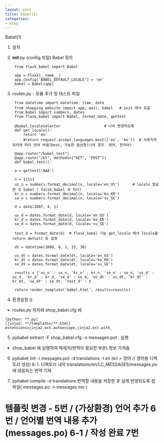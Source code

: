 ```yaml
---
layout: post
title: Babel(1)
categories:
- blog
---
```

Babel(1)


1. 설치

2. __init__.py (config 파일)  Babel 정의

        from flask_babel import Babel

        app = Flask(__name__)
        app.config['BABEL_DEFAULT_LOCALE'] = 'en'
        babel = Babel(app)


3. routes.py - 모듈 추가 및 테스트 파일

        from datetime import datetime, time, date
        from shopping_website import app, mail, babel   # init 에서 호출
        from babel import numbers, dates
        from flask_babel import Babel, format_date, gettext

        @babel.localeselector                    # 나라 변경하도록
        def get_locale():
            return 'en'
            #return request.accept_languages.best(['en', 'ko'])  # 사용자의 위치에 따라 언어 바뀜(best, 가능한 옵션중(나의 경우. 영어, 한국어)

        @app.route("/babel_test")
        @app.route("/bt", methods=["GET", "POST"])
        def babel_test():

        a = gettext('AAA')

        n = 11111
        us_n = numbers.format_decimal(n, locale='en_US')      # locale 필요한 것 babel ( falsk_babel 과 차이)
        kr_n = numbers.format_decimal(n, locale='ko_KR')
        se_n = numbers.format_decimal(n, locale='sv_SE')

        d = date(2007, 4, 1)

        us_d = dates.format_date(d, locale='en_US')
        kr_d = dates.format_date(d, locale='ko_KR')
        se_d = dates.format_date(d, locale='sv_SE')

        test_d = format_date(d)  # flask_babel 기능 get_locale 에서 locale을  return defualt 로 설정

        dt = datetime(2008, 8, 3, 15, 30)

        us_dt = dates.format_date(dt, locale='en_US')
        kr_dt = dates.format_date(dt, locale='ko_KR')
        se_dt = dates.format_date(dt, locale='sv_SE')

        results = {'us_n' : us_n, 'kr_n' : kr_n, 'se_n' : se_n, 'us_d' : us_d, 'kr_d' : kr_d, 'se_d' : se_d, 'us_dt' : us_dt, 'kr_dt' : kr_dt, 'se_dt' : se_dt, 'test_d' : $

        return render_template('babel.html', results=results)


 4. 환경설정  ()
  *  routes.py 위치에  shop_babel.cfg  에
  
    [python: **.py]
    [jinja2: **/templates/**.html]
    extensions=jinja2.ext.autoescape,jinja2.ext.with_
    
 5. pybabel extract -F shop_babel.cfg -o messages.pot . 실행
 * shop_babel 에 실행하여 메세지(번역이 필요한 부분) 정보 가져옴
 
 6. pybabel init -i messages.pot -d translations -l en    (en = 영어 // 영어용 디렉토리 생성)
 6-1. 디렉토리 내의 translations/en/LC_MESSAGES/messages.po 에 대응되는 번역 기재
 
 7. pybabel compile -d translations 번역할 내용을 저장한 후 실제 반영되도록 컴파일( messages.po -> messages.mo )

# 템플릿 변경 - 5번 / (가상환경) 언어 추가 6번 / 언어별 번역 내용 추가(messages.po) 6-1 / 작성 완료 7번 
